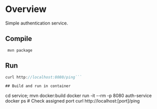 # Overview

Simple authentication service.

## Compile

``` mvn package```

## Run

```java -jar service/target/auth-service-0.1-SNAPSHOT.jar
curl http://localhost:8080/ping```

## Build and run in container

```
cd service; mvn docker:build
docker run -it --rm -p 8080 auth-service
docker ps # Check assigned port
curl http://localhost:[port]/ping
```
